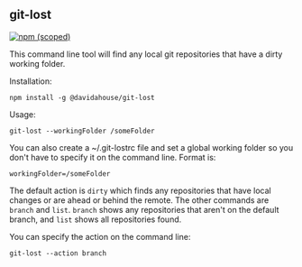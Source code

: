 ## git-lost

[![npm (scoped)](https://img.shields.io/npm/v/@davidahouse/git-lost.svg)](https://www.npmjs.com/package/@davidahouse/git-lost)

This command line tool will find any local git repositories that have a dirty working folder.

Installation:

```
npm install -g @davidahouse/git-lost
```

Usage:

```
git-lost --workingFolder /someFolder
```

You can also create a ~/.git-lostrc file and set a global working folder so you don't have to specify it on the command line. Format is:

```
workingFolder=/someFolder
```

The default action is `dirty` which finds any repositories that have local changes or are ahead or behind the remote. The other commands are `branch` and `list`. `branch` shows any repositories that aren't on the default branch, and `list` shows all repositories found.

You can specify the action on the command line:

```
git-lost --action branch
```
